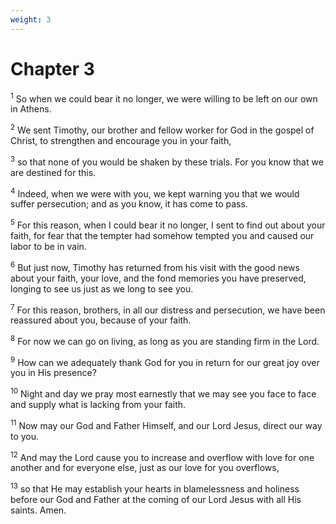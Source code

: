 ```yaml
---
weight: 3
---
```


# Chapter 3

<sup>1</sup> So when we could bear it no longer, we were willing to be left on our own in Athens. 

<sup>2</sup> We sent Timothy, our brother and fellow worker for God in the gospel of Christ, to strengthen and encourage you in your faith, 

<sup>3</sup> so that none of you would be shaken by these trials. For you know that we are destined for this. 

<sup>4</sup> Indeed, when we were with you, we kept warning you that we would suffer persecution; and as you know, it has come to pass. 

<sup>5</sup> For this reason, when I could bear it no longer, I sent to find out about your faith, for fear that the tempter had somehow tempted you and caused our labor to be in vain. 

<sup>6</sup> But just now, Timothy has returned from his visit with the good news about your faith, your love, and the fond memories you have preserved, longing to see us just as we long to see you. 

<sup>7</sup> For this reason, brothers, in all our distress and persecution, we have been reassured about you, because of your faith. 

<sup>8</sup> For now we can go on living, as long as you are standing firm in the Lord. 

<sup>9</sup> How can we adequately thank God for you in return for our great joy over you in His presence? 

<sup>10</sup> Night and day we pray most earnestly that we may see you face to face and supply what is lacking from your faith. 

<sup>11</sup> Now may our God and Father Himself, and our Lord Jesus, direct our way to you. 

<sup>12</sup> And may the Lord cause you to increase and overflow with love for one another and for everyone else, just as our love for you overflows, 

<sup>13</sup> so that He may establish your hearts in blamelessness and holiness before our God and Father at the coming of our Lord Jesus with all His saints. Amen. 


